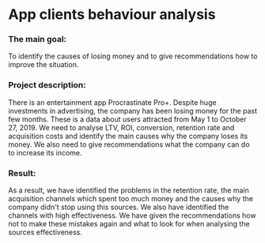 # App clients behaviour analysis

### The main goal:
To identify the causes of losing money and to give recommendations how to improve the situation.

### Project description:
There is an entertainment app Procrastinate Pro+. Despite huge investments in advertising, the company has been losing money for the past few months. These is a data about users attracted from May 1 to October 27, 2019. We need to analyse LTV, ROI, conversion, retention rate and acquisition costs and identify the main causes why the company loses its money. We also need to give recommendations what the company can do to increase its income.

### Result:
As a result, we have identified the problems in the retention rate, the main acquisition channels which spent too much money and the causes why the company didn't stop using this sources. We also have identified the channels with high effectiveness. We have given the recommendations how not to make these mistakes again and what to look for when analysing the sources effectiveness.
